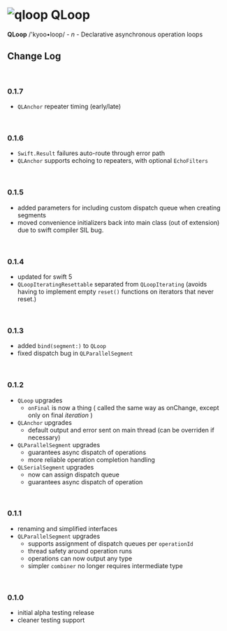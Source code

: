 # ![qloop](icon.png) QLoop

**QLoop** /'kyoo•loop/ - *n* - Declarative asynchronous operation loops

## Change Log


<br />

### 0.1.7

- `QLAnchor` repeater timing (early/late)

<br />

### 0.1.6

- `Swift.Result` failures auto-route through error path
- `QLAnchor` supports echoing to repeaters, with optional `EchoFilters`

<br />

### 0.1.5

- added parameters for including custom dispatch queue when creating segments
- moved convenience initializers back into main class (out of extension) due to swift
  compiler SIL bug.

<br />

### 0.1.4

- updated for swift 5
- `QLoopIteratingResettable` separated from `QLoopIterating`
  (avoids having to implement empty `reset()` functions on iterators that
  never reset.)

<br />

### 0.1.3

- added `bind(segment:)` to `QLoop`
- fixed dispatch bug in `QLParallelSegment`


<br />

### 0.1.2

- `QLoop` upgrades
  - `onFinal` is now a thing ( called the same way as onChange, except only on final *iteration* )
- `QLAnchor` upgrades
  - default output and error sent on main thread (can be overriden if necessary)
- `QLParallelSegment` upgrades
  - guarantees async dispatch of operations
  - more reliable operation completion handling
- `QLSerialSegment` upgrades
  - now can assign dispatch queue
  - guarantees async dispatch of operation


<br />

### 0.1.1

 - renaming and simplified interfaces
 - `QLParallelSegment` upgrades
   - supports assignment of dispatch queues per `operationId`
   - thread safety around operation runs
   - operations can now output any type
   - simpler `combiner` no longer requires intermediate type


<br />

### 0.1.0

 - initial alpha testing release
 - cleaner testing support

<br />
